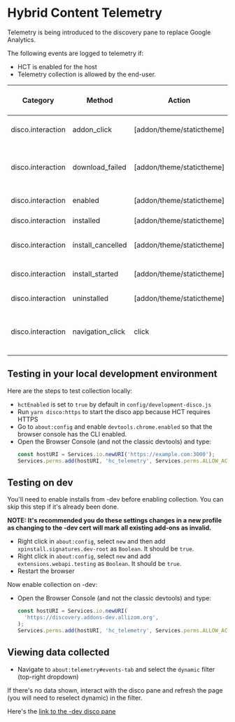 # Hybrid Content Telemetry

Telemetry is being introduced to the discovery pane to replace Google Analytics.

The following events are logged to telemetry if:

- HCT is enabled for the host
- Telemetry collection is allowed by the end-user.

| Category          | Method            | Action                    | Value               | This is logged when...                  |
| ----------------- | ----------------- | ------------------------- | ------------------- | --------------------------------------- |
| disco.interaction | addon_click       | [addon/theme/statictheme] | [Add-on name]       | An add-on link is clicked               |
| disco.interaction | download_failed   | [addon/theme/statictheme] | [Add-on name]       | The download of an extension has failed |
| disco.interaction | enabled           | [addon/theme/statictheme] | [Add-on name]       | Add-on is enabled                       |
| disco.interaction | installed         | [addon/theme/statictheme] | [Add-on name]       | Add-on is installed                     |
| disco.interaction | install_cancelled | [addon/theme/statictheme] | [Add-on name]       | Add-on install is cancelled             |
| disco.interaction | install_started   | [addon/theme/statictheme] | [Add-on name]       | Add-on install has started              |
| disco.interaction | uninstalled       | [addon/theme/statictheme] | [Add-on name]       | Add-on uninstalled                      |
| disco.interaction | navigation_click  | click                     | [Click description] | When user clicks "Find more Add-ons"    |

## Testing in your local development environment

Here are the steps to test collection locally:

- `hctEnabled` is set to `true` by default in `config/development-disco.js`
- Run `yarn disco:https` to start the disco app because HCT requires HTTPS
- Go to `about:config` and enable `devtools.chrome.enabled` so that the browser console has the CLI enabled.
- Open the Browser Console (and not the classic devtools) and type:
  ```javascript
  const hostURI = Services.io.newURI('https://example.com:3000');
  Services.perms.add(hostURI, 'hc_telemetry', Services.perms.ALLOW_ACTION);
  ```

## Testing on dev

You'll need to enable installs from -dev before enabling collection. You can skip this step if it's already been done.

**NOTE: It's recommended you do these settings changes in a new profile as changing to the -dev cert will mark all existing add-ons as invalid.**

- Right click in `about:config`, select `new` and then add `xpinstall.signatures.dev-root` as `Boolean`. It should be `true`.
- Right click in `about:config`, select `new` and add `extensions.webapi.testing` as `Boolean`. It should be `true`.
- Restart the browser

Now enable collection on -dev:

- Open the Browser Console (and not the classic devtools) and type:
  ```javascript
  const hostURI = Services.io.newURI(
    'https://discovery.addons-dev.allizom.org',
  );
  Services.perms.add(hostURI, 'hc_telemetry', Services.perms.ALLOW_ACTION);
  ```

## Viewing data collected

- Navigate to `about:telemetry#events-tab` and select the `dynamic` filter (top-right dropdown)

If there's no data shown, interact with the disco pane and refresh the page (you will need to reselect dynamic) in the filter.

Here's the [link to the -dev disco pane](https://discovery.addons-dev.allizom.org/en-US/firefox/discovery/pane/57.0/Darwin/normal)

